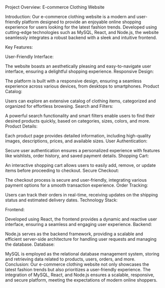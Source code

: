 Project Overview: E-commerce Clothing Website

Introduction:
Our e-commerce clothing website is a modern and user-friendly platform designed to provide an enjoyable online shopping experience for users looking for the latest fashion trends. Developed using cutting-edge technologies such as MySQL, React, and Node.js, the website seamlessly integrates a robust backend with a sleek and intuitive frontend.

Key Features:

User-Friendly Interface:

The website boasts an aesthetically pleasing and easy-to-navigate user interface, ensuring a delightful shopping experience.
Responsive Design:

The platform is built with a responsive design, ensuring a seamless experience across various devices, from desktops to smartphones.
Product Catalog:

Users can explore an extensive catalog of clothing items, categorized and organized for effortless browsing.
Search and Filters:

A powerful search functionality and smart filters enable users to find their desired products quickly, based on categories, sizes, colors, and more.
Product Details:

Each product page provides detailed information, including high-quality images, descriptions, prices, and available sizes.
User Authentication:

Secure user authentication ensures a personalized experience with features like wishlists, order history, and saved payment details.
Shopping Cart:

An interactive shopping cart allows users to easily add, remove, or update items before proceeding to checkout.
Secure Checkout:

The checkout process is secure and user-friendly, integrating various payment options for a smooth transaction experience.
Order Tracking:

Users can track their orders in real-time, receiving updates on the shipping status and estimated delivery dates.
Technology Stack:

Frontend:

Developed using React, the frontend provides a dynamic and reactive user interface, ensuring a seamless and engaging user experience.
Backend:

Node.js serves as the backend framework, providing a scalable and efficient server-side architecture for handling user requests and managing the database.
Database:

MySQL is employed as the relational database management system, storing and retrieving data related to products, users, orders, and more.
Conclusion:
Our e-commerce clothing website not only showcases the latest fashion trends but also prioritizes a user-friendly experience. The integration of MySQL, React, and Node.js ensures a scalable, responsive, and secure platform, meeting the expectations of modern online shoppers.
